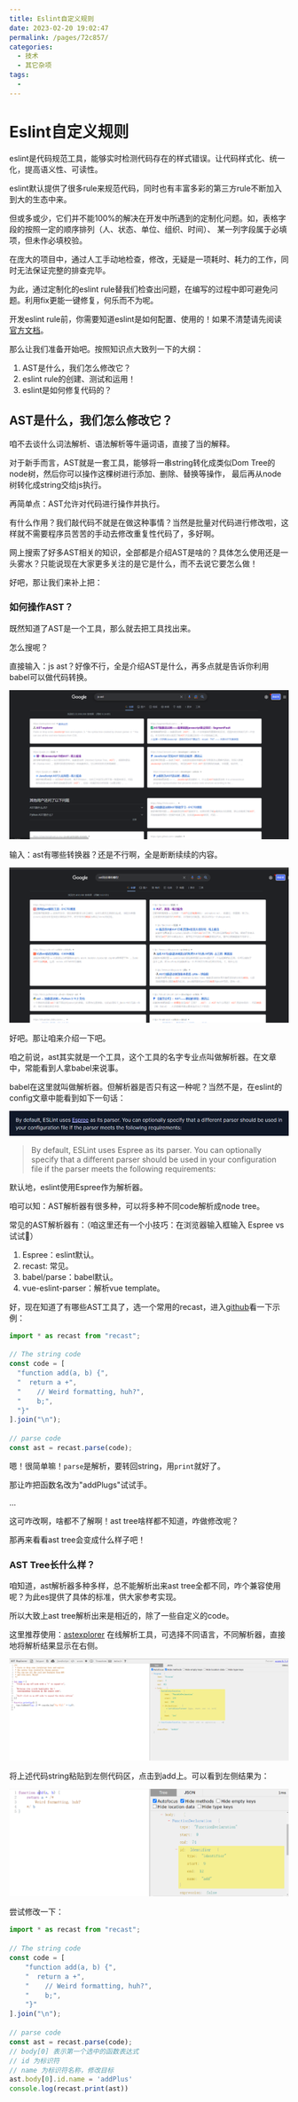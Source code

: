 ```yaml
---
title: Eslint自定义规则
date: 2023-02-20 19:02:47
permalink: /pages/72c857/
categories:
  - 技术
  - 其它杂项
tags:
  - 
---
```


# Eslint自定义规则

eslint是代码规范工具，能够实时检测代码存在的样式错误。让代码样式化、统一化，提高语义性、可读性。

eslint默认提供了很多rule来规范代码，同时也有丰富多彩的第三方rule不断加入到大的生态中来。

但或多或少，它们并不能100%的解决在开发中所遇到的定制化问题。如，表格字段的按照一定的顺序排列（人、状态、单位、组织、时间）、
某一列字段属于必填项，但未作必填校验。

在庞大的项目中，通过人工手动地检查，修改，无疑是一项耗时、耗力的工作，同时无法保证完整的排查完毕。

为此，通过定制化的eslint rule替我们检查出问题，在编写的过程中即可避免问题。利用fix更能一键修复，何乐而不为呢。

开发eslint rule前，你需要知道eslint是如何配置、使用的！如果不清楚请先阅读[官方文档](https://eslint.org/docs/latest/use/getting-started)。

那么让我们准备开始吧。按照知识点大致列一下的大纲：
1. AST是什么，我们怎么修改它？
2. eslint rule的创建、测试和运用！
3. eslint是如何修复代码的？

<!-- more -->

## AST是什么，我们怎么修改它？

咱不去谈什么词法解析、语法解析等牛逼词语，直接了当的解释。

对于新手而言，AST就是一套工具，能够将一串string转化成类似Dom Tree的node树，然后你可以操作这棵树进行添加、删除、替换等操作，
最后再从node树转化成string交给js执行。

再简单点：AST允许对代码进行操作并执行。

有什么作用？我们敲代码不就是在做这种事情？当然是批量对代码进行修改啦，这样就不需要程序员苦苦的手动去修改重复性代码了，多好啊。

网上搜索了好多AST相关的知识，全部都是介绍AST是啥的？具体怎么使用还是一头雾水？只能说现在大家更多关注的是它是什么，而不去说它要怎么做！

好吧，那让我们来补上把：

### 如何操作AST？

既然知道了AST是一个工具，那么就去把工具找出来。

怎么搜呢？

直接输入：js ast？好像不行，全是介绍AST是什么，再多点就是告诉你利用babel可以做代码转换。

![img_1.png](./img_1.png)

输入：ast有哪些转换器？还是不行啊，全是断断续续的内容。

![img.png](./img.png)

好吧。那让咱来介绍一下吧。

咱之前说，ast其实就是一个工具，这个工具的名字专业点叫做解析器。在文章中，常能看到人拿babel来说事。

babel在这里就叫做解析器。但解析器是否只有这一种呢？当然不是，在eslint的config文章中能看到如下一句话：

![img_2.png](./img_2.png)

> By default, ESLint uses Espree as its parser. You can optionally specify that a different parser should be used in your configuration file if the parser meets the following requirements:

默认地，eslint使用Espree作为解析器。

咱可以知：AST解析器有很多种，可以将多种不同code解析成node tree。

常见的AST解析器有：（咱这里还有一个小技巧：在浏览器输入框输入 Espree vs试试🤣）


1. Espree：eslint默认。 
2. recast: 常见。
3. babel/parse：babel默认。 
4. vue-eslint-parser：解析vue template。

好，现在知道了有哪些AST工具了，选一个常用的recast，进入[github](https://github.com/benjamn/recast)看一下示例：

```javascript
import * as recast from "recast";

// The string code
const code = [
  "function add(a, b) {",
  "  return a +",
  "    // Weird formatting, huh?",
  "    b;",
  "}"
].join("\n");

// parse code
const ast = recast.parse(code);
```

嗯！很简单嘛！`parse`是解析，要转回string，用`print`就好了。

那让咋把函数名改为"addPlugs"试试手。

...

这可咋改啊，啥都不了解啊！ast tree啥样都不知道，咋做修改呢？

那再来看看ast tree会变成什么样子吧！

### AST Tree长什么样？

咱知道，ast解析器多种多样，总不能解析出来ast tree全都不同，咋个兼容使用呢？为此es提供了具体的标准，供大家参考实现。

所以大致上ast tree解析出来是相近的，除了一些自定义的code。

这里推荐使用：[astexplorer](https://astexplorer.net/) 在线解析工具，可选择不同语言，不同解析器，直接地将解析结果显示在右侧。

![img_3.png](./img_3.png)

将上述代码string粘贴到左侧代码区，点击到add上。可以看到左侧结果为：

![img_4.png](./img_4.png)

尝试修改一下：

```javascript
import * as recast from "recast";

// The string code
const code = [
    "function add(a, b) {",
    "  return a +",
    "    // Weird formatting, huh?",
    "    b;",
    "}"
].join("\n");

// parse code
const ast = recast.parse(code);
// body[0] 表示第一个选中的函数表达式
// id 为标识符
// name 为标识符名称，修改目标
ast.body[0].id.name = 'addPlus'
console.log(recast.print(ast))
```




